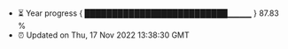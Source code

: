 - ⏳ Year progress { ██████████████████████████▁▁▁▁ } 87.83 %
- ⏰ Updated on Thu, 17 Nov 2022 13:38:30 GMT

